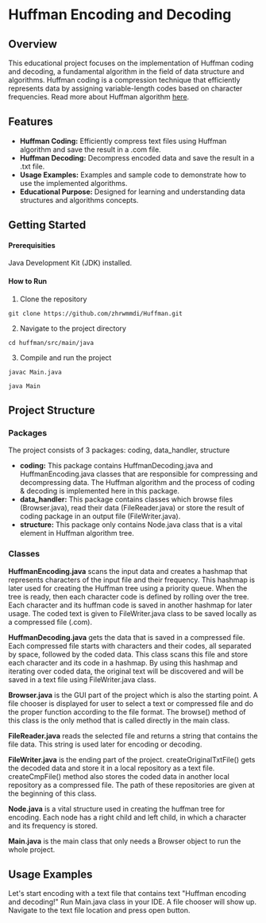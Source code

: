 # Huffman Encoding and Decoding

## Overview

This educational project focuses on the implementation of Huffman coding and decoding, a fundamental algorithm in the 
field of data structure and algorithms. Huffman coding is a compression technique that efficiently represents data by 
assigning variable-length codes based on character frequencies. Read more about Huffman algorithm [here](https://www.geeksforgeeks.org/huffman-coding-greedy-algo-3/).

## Features
* **Huffman Coding:** Efficiently compress text files using Huffman algorithm and save the result in a .com file.
* **Huffman Decoding:** Decompress encoded data and save the result in a .txt file.
* **Usage Examples:** Examples and sample code to demonstrate how to use the implemented algorithms.
* **Educational Purpose:** Designed for learning and understanding data structures and algorithms concepts.

## Getting Started

#### Prerequisities
Java Development Kit (JDK) installed.
#### How to Run
1. Clone the repository

`git clone https://github.com/zhrwmmdi/Huffman.git`

2. Navigate to the project directory

`cd huffman/src/main/java`

3. Compile and run the project

`javac Main.java`

`java Main`

## Project Structure
### Packages
The project consists of 3 packages: coding, data_handler, structure
* **coding:** This package contains HuffmanDecoding.java and HuffmanEncoding.java classes that are responsible for compressing 
and decompressing data. The Huffman algorithm and the process of coding & decoding is implemented here in this package.
* **data_handler:** This package contains classes which browse files (Browser.java), read their data (FileReader.java)
or store the result of coding package in an output file (FileWriter.java).
* **structure:** This package only contains Node.java class that is a vital element in Huffman algorithm tree.
### Classes
**HuffmanEncoding.java**
scans the input data and creates a hashmap that represents characters of the input file and their frequency.
This hashmap is later used for creating the Huffman tree using a priority queue. When the tree is ready, then each character
code is defined by rolling over the tree. Each character and its huffman code is saved in another hashmap for later usage.
The coded text is given to FileWriter.java class to be saved locally as a compressed file (.com).

**HuffmanDecoding.java**
gets the data that is saved in a compressed file. Each compressed file starts with characters and their codes,
all separated by space, followed by the coded data. This class scans this file and store each character and its code in 
a hashmap. By using this hashmap and iterating over coded data, the original text will be discovered and will be saved 
in a text file using FileWriter.java class.

**Browser.java**
is the GUI part of the project which is also the starting point. A file chooser is displayed for user to 
select a text or compressed file and do the proper function according to the file format. The browse() method of this
class is the only method that is called directly in the main class.

**FileReader.java**
reads the selected file and returns a string that contains the file data. This string is used later for encoding
or decoding.

**FileWriter.java**
is the ending part of the project. createOriginalTxtFile() gets the decoded data and store it in a local repository
as a text file. createCmpFile() method also stores the coded data in another local repository as a compressed file. The 
path of these repositories are given at the beginning of this class.

**Node.java**
is a vital structure used in creating the huffman tree for encoding. Each node has a right child and left child, in which
a character and its frequency is stored.

**Main.java**
is the main class that only needs a Browser object to run the whole project.

## Usage Examples
Let's start encoding with a text file that contains text "Huffman encoding and decoding!"
Run Main.java class in your IDE. A file chooser will show up. Navigate to the text file location and press open button.

